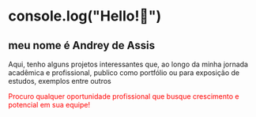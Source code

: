 # console.log("Hello!👋") 

## meu nome é Andrey de Assis

Aqui, tenho alguns projetos interessantes que, ao longo da minha jornada acadêmica e profissional, publico como portfólio ou para exposição de estudos, exemplos entre outros

<p style="color: red;">Procuro qualquer oportunidade profissional que busque crescimento e potencial em sua equipe!</p>

<!--
**dreygrr/dreygrr** is a ✨ _special_ ✨ repository because its `README.md` (this file) appears on your GitHub profile.

Here are some ideas to get you started:

- 🔭 I’m currently working on ...
- 🌱 I’m currently learning ...
- 👯 I’m looking to collaborate on ...
- 🤔 I’m looking for help with ...
- 💬 Ask me about ...
- 📫 How to reach me: ...
- 😄 Pronouns: ...
- ⚡ Fun fact: ...
-->
